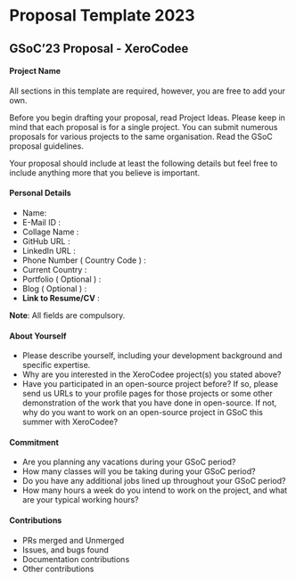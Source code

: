 # Proposal Template 2023

## GSoC’23 Proposal - XeroCodee

#### **Project Name**

All sections in this template are required, however, you are free to add your own.

Before you begin drafting your proposal, read Project Ideas. Please keep in mind that each proposal is for a single project. You can submit numerous proposals for various projects to the same organisation. Read the GSoC proposal guidelines.

Your proposal should include at least the following details but feel free to include anything more that you believe is important.

#### **Personal Details**

* Name:
* E-Mail ID :
* Collage Name :
* GitHub URL :
* LinkedIn URL :
* Phone Number ( Country Code ) :
* Current Country :
* Portfolio ( Optional ) :
* Blog ( Optional ) :
* **Link to Resume/CV** :

**Note**: All fields are compulsory.

#### **About Yourself**

* Please describe yourself, including your development background and specific expertise.
* Why are you interested in the XeroCodee project(s) you stated above?
* Have you participated in an open-source project before? If so, please send us URLs to your profile pages for those projects or some other demonstration of the work that you have done in open-source. If not, why do you want to work on an open-source project in GSoC this summer with XeroCodee?

#### **Commitment**

* Are you planning any vacations during your GSoC period?
* How many classes will you be taking during your GSoC period?
* Do you have any additional jobs lined up throughout your GSoC period?
* How many hours a week do you intend to work on the project, and what are your typical working hours?

#### **Contributions**

* PRs merged and Unmerged
* Issues, and bugs found
* Documentation contributions
* Other contributions
